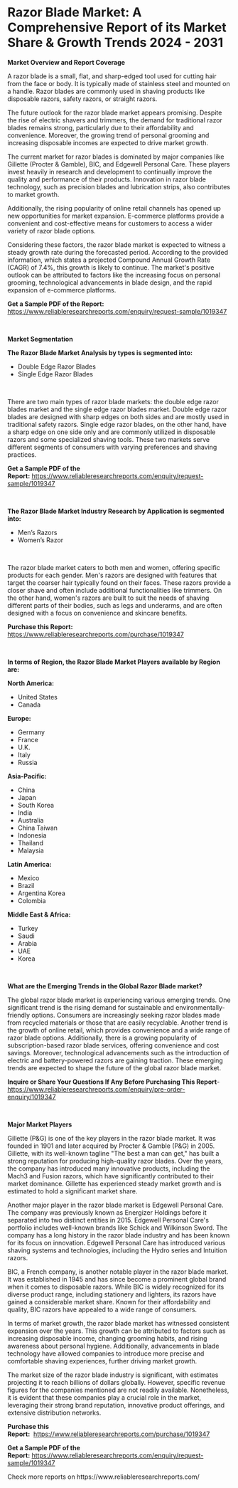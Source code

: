 <p><h1>Razor Blade Market: A Comprehensive Report of its Market Share & Growth Trends 2024 - 2031</h1></p><p><strong>Market Overview and Report Coverage</strong></p>
<p><p>A razor blade is a small, flat, and sharp-edged tool used for cutting hair from the face or body. It is typically made of stainless steel and mounted on a handle. Razor blades are commonly used in shaving products like disposable razors, safety razors, or straight razors.</p><p>The future outlook for the razor blade market appears promising. Despite the rise of electric shavers and trimmers, the demand for traditional razor blades remains strong, particularly due to their affordability and convenience. Moreover, the growing trend of personal grooming and increasing disposable incomes are expected to drive market growth.</p><p>The current market for razor blades is dominated by major companies like Gillette (Procter & Gamble), BIC, and Edgewell Personal Care. These players invest heavily in research and development to continually improve the quality and performance of their products. Innovation in razor blade technology, such as precision blades and lubrication strips, also contributes to market growth.</p><p>Additionally, the rising popularity of online retail channels has opened up new opportunities for market expansion. E-commerce platforms provide a convenient and cost-effective means for customers to access a wider variety of razor blade options.</p><p>Considering these factors, the razor blade market is expected to witness a steady growth rate during the forecasted period. According to the provided information, which states a projected Compound Annual Growth Rate (CAGR) of 7.4%, this growth is likely to continue. The market's positive outlook can be attributed to factors like the increasing focus on personal grooming, technological advancements in blade design, and the rapid expansion of e-commerce platforms.</p></p>
<p><strong>Get a Sample PDF of the Report:</strong> <a href="https://www.reliableresearchreports.com/enquiry/request-sample/1019347">https://www.reliableresearchreports.com/enquiry/request-sample/1019347</a></p>
<p>&nbsp;</p>
<p><strong>Market Segmentation</strong></p>
<p><strong>The Razor Blade Market Analysis by types is segmented into:</strong></p>
<p><ul><li>Double Edge Razor Blades</li><li>Single Edge Razor Blades</li></ul></p>
<p>&nbsp;</p>
<p><p>There are two main types of razor blade markets: the double edge razor blades market and the single edge razor blades market. Double edge razor blades are designed with sharp edges on both sides and are mostly used in traditional safety razors. Single edge razor blades, on the other hand, have a sharp edge on one side only and are commonly utilized in disposable razors and some specialized shaving tools. These two markets serve different segments of consumers with varying preferences and shaving practices.</p></p>
<p><strong>Get a Sample PDF of the Report:</strong>&nbsp;<a href="https://www.reliableresearchreports.com/enquiry/request-sample/1019347">https://www.reliableresearchreports.com/enquiry/request-sample/1019347</a></p>
<p>&nbsp;</p>
<p><strong>The Razor Blade Market Industry Research by Application is segmented into:</strong></p>
<p><ul><li>Men’s Razors</li><li>Women’s Razor</li></ul></p>
<p>&nbsp;</p>
<p><p>The razor blade market caters to both men and women, offering specific products for each gender. Men's razors are designed with features that target the coarser hair typically found on their faces. These razors provide a closer shave and often include additional functionalities like trimmers. On the other hand, women's razors are built to suit the needs of shaving different parts of their bodies, such as legs and underarms, and are often designed with a focus on convenience and skincare benefits.</p></p>
<p><strong>Purchase this Report:</strong>&nbsp; <a href="https://www.reliableresearchreports.com/purchase/1019347">https://www.reliableresearchreports.com/purchase/1019347</a></p>
<p>&nbsp;</p>
<p><strong>In terms of Region, the Razor Blade Market Players available by Region are:</strong></p>
<p>
    <p> <strong> North America: </strong>
        <ul>
            <li>United States</li>
            <li>Canada</li>
        </ul>
        </p> 
    <p> <strong> Europe: </strong>
        <ul>
            <li>Germany</li>
            <li>France</li>
            <li>U.K.</li>
            <li>Italy</li>
            <li>Russia</li>
        </ul>
        </p> 
    <p> <strong> Asia-Pacific: </strong>
        <ul>
            <li>China</li>
            <li>Japan</li>
            <li>South Korea</li>
            <li>India</li>
            <li>Australia</li>
            <li>China Taiwan</li>
            <li>Indonesia</li>
            <li>Thailand</li>
            <li>Malaysia</li>
        </ul>
        </p> 
    <p> <strong> Latin America: </strong>
        <ul>
            <li>Mexico</li>
            <li>Brazil</li>
            <li>Argentina Korea</li>
            <li>Colombia</li>
        </ul>
        </p> 
    <p> <strong> Middle East & Africa: </strong>
        <ul>
            <li>Turkey</li>
            <li>Saudi</li>
            <li>Arabia</li>
            <li>UAE</li>
            <li>Korea</li>
        </ul>
    </p>
    </p>
<p>&nbsp;</p>
<p><strong>What are the Emerging Trends in the Global Razor Blade market?</strong></p>
<p><p>The global razor blade market is experiencing various emerging trends. One significant trend is the rising demand for sustainable and environmentally-friendly options. Consumers are increasingly seeking razor blades made from recycled materials or those that are easily recyclable. Another trend is the growth of online retail, which provides convenience and a wide range of razor blade options. Additionally, there is a growing popularity of subscription-based razor blade services, offering convenience and cost savings. Moreover, technological advancements such as the introduction of electric and battery-powered razors are gaining traction. These emerging trends are expected to shape the future of the global razor blade market.</p></p>
<p><strong>Inquire or Share Your Questions If Any Before Purchasing This Report</strong>- <a href="https://www.reliableresearchreports.com/enquiry/pre-order-enquiry/1019347">https://www.reliableresearchreports.com/enquiry/pre-order-enquiry/1019347</a></p>
<p>&nbsp;</p>
<p><strong>Major Market Players</strong></p>
<p><p>Gillette (P&G) is one of the key players in the razor blade market. It was founded in 1901 and later acquired by Procter & Gamble (P&G) in 2005. Gillette, with its well-known tagline "The best a man can get," has built a strong reputation for producing high-quality razor blades. Over the years, the company has introduced many innovative products, including the Mach3 and Fusion razors, which have significantly contributed to their market dominance. Gillette has experienced steady market growth and is estimated to hold a significant market share.</p><p>Another major player in the razor blade market is Edgewell Personal Care. The company was previously known as Energizer Holdings before it separated into two distinct entities in 2015. Edgewell Personal Care's portfolio includes well-known brands like Schick and Wilkinson Sword. The company has a long history in the razor blade industry and has been known for its focus on innovation. Edgewell Personal Care has introduced various shaving systems and technologies, including the Hydro series and Intuition razors.</p><p>BIC, a French company, is another notable player in the razor blade market. It was established in 1945 and has since become a prominent global brand when it comes to disposable razors. While BIC is widely recognized for its diverse product range, including stationery and lighters, its razors have gained a considerable market share. Known for their affordability and quality, BIC razors have appealed to a wide range of consumers.</p><p>In terms of market growth, the razor blade market has witnessed consistent expansion over the years. This growth can be attributed to factors such as increasing disposable income, changing grooming habits, and rising awareness about personal hygiene. Additionally, advancements in blade technology have allowed companies to introduce more precise and comfortable shaving experiences, further driving market growth.</p><p>The market size of the razor blade industry is significant, with estimates projecting it to reach billions of dollars globally. However, specific revenue figures for the companies mentioned are not readily available. Nonetheless, it is evident that these companies play a crucial role in the market, leveraging their strong brand reputation, innovative product offerings, and extensive distribution networks.</p></p>
<p><strong>Purchase this Report:</strong>&nbsp;&nbsp;<a href="https://www.reliableresearchreports.com/purchase/1019347">https://www.reliableresearchreports.com/purchase/1019347</a></p>
<p></p>
<p><strong>Get a Sample PDF of the Report:</strong>&nbsp;<a href="https://www.reliableresearchreports.com/enquiry/request-sample/1019347">https://www.reliableresearchreports.com/enquiry/request-sample/1019347</a></p>
<p>Check more reports on https://www.reliableresearchreports.com/</p>